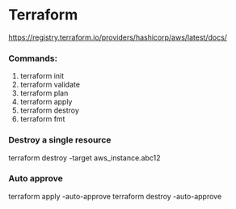 # Terraform
https://registry.terraform.io/providers/hashicorp/aws/latest/docs/
### Commands:
1. terraform init
2. terraform validate
3. terraform plan
4. terraform apply
5. terraform destroy
6. terraform fmt

### Destroy a single resource
terraform destroy -target aws_instance.abc12

### Auto approve
terraform apply -auto-approve
terraform destroy -auto-approve
